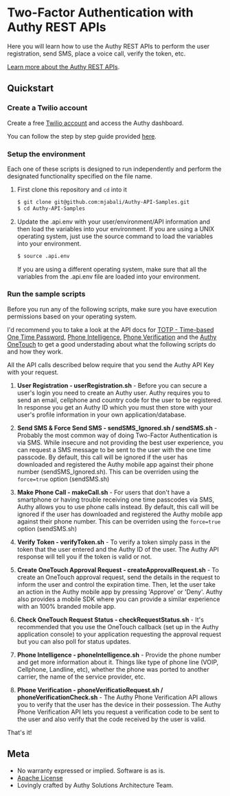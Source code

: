 # Two-Factor Authentication with Authy REST APIs

Here you will learn how to use the Authy REST APIs to perform the user registration, send SMS, place a voice call, verify the token, etc.


[Learn more about the Authy REST APIs](http://docs.authy.com/).

## Quickstart

### Create a Twilio account

Create a free [Twilio account](https://www.twilio.com/user/account/authy/getting-started) and access the Authy dashboard.

You can follow the step by step guide provided [here](https://goo.gl/B3nuo5).

### Setup the environment

Each one of these scripts is designed to run independently and perform the designated functionality specified on the file name.

1. First clone this repository and `cd` into it

   ```bash
   $ git clone git@github.com:mjabali/Authy-API-Samples.git
   $ cd Authy-API-Samples
   ```

1. Update the .api.env with your user/environment/API information and then load the variables into your environment. If you are using a UNIX operating system, just use the source command to load the variables into your environment.
 
   ```bash
   $ source .api.env
   ```

   If you are using a different operating system, make sure that all the variables from the .api.env file are loaded into your environment.
   
### Run the sample scripts

Before you run any of the following scripts, make sure you have execution permissions based on your operating system.

I'd recommend you to take a look at the API docs for [TOTP - Time-based One Time Password](http://docs.authy.com/totp.html), [Phone Intelligence](http://docs.authy.com/phone_intelligence.html), [Phone Verification](http://docs.authy.com/phone_verification.html) and the [Authy OneTouch](http://docs.authy.com/onetouch.html) to get a good understading about what the following scripts do and how they work.

All the API calls described below require that you send the Authy API Key with your request.

1. **User Registration - userRegistration.sh** - Before you can secure a user's login you need to create an Authy user. Authy requires you to send an email, cellphone and country code for the user to be registered. In response you get an Authy ID which you must then store with your user's profile information in your own application/database.

1. **Send SMS & Force Send SMS - sendSMS_Ignored.sh / sendSMS.sh** - Probably the most common way of doing Two-Factor Authentication is via SMS. While insecure and not providing the best user experience, you can request a SMS message to be sent to the user with the one time passcode. By default, this call will be ignored if the user has downloaded and registered the Authy mobile app against their phone number (sendSMS_Ignored.sh). This can be overriden using the ```force=true``` option (sendSMS.sh) 

1. **Make Phone Call - makeCall.sh** - For users that don't have a smartphone or having trouble receiving one time passcodes via SMS, Authy allows you to use phone calls instead. By default, this call will be ignored if the user has downloaded and registered the Authy mobile app against their phone number. This can be overriden using the ```force=true``` option (sendSMS.sh) 

1. **Verify Token - verifyToken.sh** - To verify a token simply pass in the token that the user entered and the Authy ID of the user. The Authy API response will tell you if the token is valid or not.

1. **Create OneTouch Approval Request - createApprovalRequest.sh** - To create an OneTouch approval request, send the details in the request to inform the user and control the expiration time. Then, let the user take an action in the Authy mobile app by pressing 'Approve' or 'Deny'. Authy also provides a mobile SDK where you can provide a similar experience with an 100% branded mobile app. 

1. **Check OneTouch Request Status - checkRequestStatus.sh** - It's recommended that you use the OneTouch callback (set up in the Authy application console) to your application requesting the approval request but you can also poll for status updates.

1. **Phone Intelligence - phoneIntelligence.sh** - Provide the phone number and get more information about it. Things like type of phone line (VOIP, Cellphone, Landline, etc), whether the phone was ported to another carrier, the name of the service provider, etc.

1. **Phone Verification - phoneVerificatioRequest.sh / phoneVerificationCheck.sh** - The Authy Phone Verification API allows you to verify that the user has the device in their possession. The Authy Phone Verification API lets you request a verification code to be sent to the user and also verify that the code received by the user is valid.


That's it!

## Meta

* No warranty expressed or implied. Software is as is.
* [Apache License](https://opensource.org/licenses/Apache-2.0)
* Lovingly crafted by Authy Solutions Architecture Team.